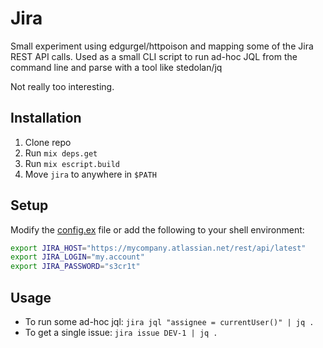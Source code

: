 # Jira

Small experiment using edgurgel/httpoison and mapping some of the Jira REST API calls. Used as a small CLI script to run ad-hoc JQL from the command line and parse with a tool like stedolan/jq

Not really too interesting.

## Installation

1. Clone repo
2. Run `mix deps.get`
3. Run `mix escript.build`
4. Move `jira` to anywhere in `$PATH`

## Setup

Modify the [config.ex](https://github.com/robhurring/jira/blob/master/config/config.exs) file or add the following to your shell environment:

```sh
export JIRA_HOST="https://mycompany.atlassian.net/rest/api/latest"
export JIRA_LOGIN="my.account"
export JIRA_PASSWORD="s3cr1t"
```

## Usage

* To run some ad-hoc jql: `jira jql "assignee = currentUser()" | jq .`
* To get a single issue: `jira issue DEV-1 | jq .`
